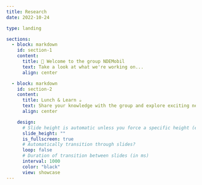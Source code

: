 ```yaml
---
title: Research
date: 2022-10-24

type: landing

sections:
  - block: markdown
    id: section-1
    content:
      title: 👋 Welcome to the group NDEMobil
      text: Take a look at what we're working on...
      align: center

  - block: markdown
    id: section-2
    content:
      title: Lunch & Learn ☕️
      text: Share your knowledge with the group and explore exciting new topics together!
      align: center

    design:
      # Slide height is automatic unless you force a specific height (e.g. '400px')
      slide_height: ""
      is_fullscreen: true
      # Automatically transition through slides?
      loop: false
      # Duration of transition between slides (in ms)
      interval: 1000
      color: "black"
      view: showcase
---
```

